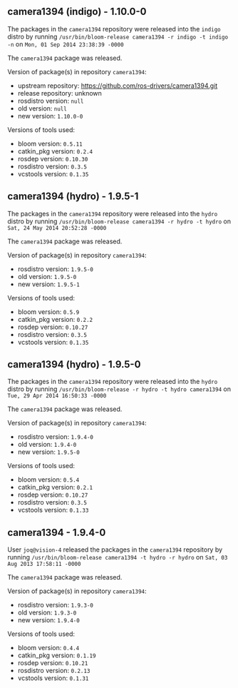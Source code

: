 ## camera1394 (indigo) - 1.10.0-0

The packages in the `camera1394` repository were released into the `indigo` distro by running `/usr/bin/bloom-release camera1394 -r indigo -t indigo -n` on `Mon, 01 Sep 2014 23:38:39 -0000`

The `camera1394` package was released.

Version of package(s) in repository `camera1394`:
- upstream repository: https://github.com/ros-drivers/camera1394.git
- release repository: unknown
- rosdistro version: `null`
- old version: `null`
- new version: `1.10.0-0`

Versions of tools used:
- bloom version: `0.5.11`
- catkin_pkg version: `0.2.4`
- rosdep version: `0.10.30`
- rosdistro version: `0.3.5`
- vcstools version: `0.1.35`


## camera1394 (hydro) - 1.9.5-1

The packages in the `camera1394` repository were released into the `hydro` distro by running `/usr/bin/bloom-release camera1394 -r hydro -t hydro` on `Sat, 24 May 2014 20:52:28 -0000`

The `camera1394` package was released.

Version of package(s) in repository `camera1394`:
- rosdistro version: `1.9.5-0`
- old version: `1.9.5-0`
- new version: `1.9.5-1`

Versions of tools used:
- bloom version: `0.5.9`
- catkin_pkg version: `0.2.2`
- rosdep version: `0.10.27`
- rosdistro version: `0.3.5`
- vcstools version: `0.1.35`


## camera1394 (hydro) - 1.9.5-0

The packages in the `camera1394` repository were released into the `hydro` distro by running `/usr/bin/bloom-release -r hydro -t hydro camera1394` on `Tue, 29 Apr 2014 16:50:33 -0000`

The `camera1394` package was released.

Version of package(s) in repository `camera1394`:
- rosdistro version: `1.9.4-0`
- old version: `1.9.4-0`
- new version: `1.9.5-0`

Versions of tools used:
- bloom version: `0.5.4`
- catkin_pkg version: `0.2.1`
- rosdep version: `0.10.27`
- rosdistro version: `0.3.5`
- vcstools version: `0.1.33`


## camera1394 - 1.9.4-0

User `joq@vision-4` released the packages in the `camera1394` repository by running `/usr/bin/bloom-release camera1394 -t hydro -r hydro` on `Sat, 03 Aug 2013 17:58:11 -0000`

The `camera1394` package was released.

Version of package(s) in repository `camera1394`:
- rosdistro version: `1.9.3-0`
- old version: `1.9.3-0`
- new version: `1.9.4-0`

Versions of tools used:
- bloom version: `0.4.4`
- catkin_pkg version: `0.1.19`
- rosdep version: `0.10.21`
- rosdistro version: `0.2.13`
- vcstools version: `0.1.31`


